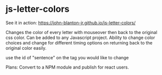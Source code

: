 # js-letter-colors

See it in action: https://john-blanton-jr.github.io/js-letter-colors/

Changes the color of every letter with mouseover then back to the original css color. Can be added to any Javascript project. 
Ability to change color choices and change for different timing options on returning back to the original color easily.

use the id of "sentence" on the tag you would like to change

Plans:
Convert to a NPM module and publish for react users.
